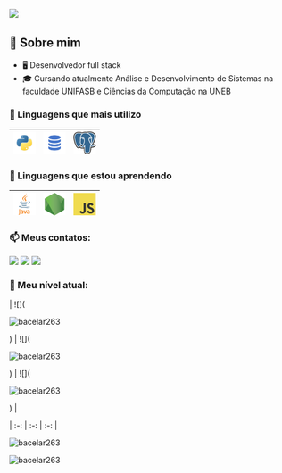 ![](http://github-profile-summary-cards.vercel.app/api/cards/profile-details?username=Bacelar263&theme=moonlight)

## :book: Sobre mim
- 🖥 Desenvolvedor full stack
- 🎓 Cursando atualmente Análise e Desenvolvimento de Sistemas na faculdade UNIFASB e Ciências da Computação na UNEB

### 🔨 Linguagens que mais utilizo
  
<img title="Python" alt="Python" width="40px" src="https://raw.githubusercontent.com/github/explore/master/topics/python/python.png" />|<img title="SQL" alt="SQL" width="40px" src="https://raw.githubusercontent.com/github/explore/master/topics/sql/sql.png">|<img title="postgresql" alt="postgresql" width="40px" src="https://raw.githubusercontent.com/github/explore/master/topics/postgresql/postgresql.png">
|--|--|--|

### 🎯 Linguagens que estou aprendendo
 
<img title="java" alt="java" width="40px" src="https://raw.githubusercontent.com/github/explore/master/topics/java/java.png" />|<img title="node" alt="node" width="40px" src="https://raw.githubusercontent.com/github/explore/master/topics/nodejs/nodejs.png">|<img title="javascript" alt="javascript" width="40px" src="https://raw.githubusercontent.com/github/explore/master/topics/javascript/javascript.png">
|--|--|--|

### 📫 Meus contatos:

<div>
<a href="https://instagram.com/bacelarguilherme7" target="_blank"><img src="https://img.shields.io/badge/-Instagram-%23E4405F?style=for-the-badge&logo=instagram&logoColor=white" target="(https://www.instagram.com/bacelarguilherme7/)"></a>
<a href = "mailto:bacelarguilherme7@gmail.com"><img src="https://img.shields.io/badge/Gmail-D14836?style=for-the-badge&logo=gmail&logoColor=white" target="_blank"></a>
<a href="https://www.linkedin.com/in/guilherme-bacelar-5a8846217" target="_blank"><img src="https://img.shields.io/badge/-LinkedIn-%230077B5?style=for-the-badge&logo=linkedin&logoColor=white" target="[_blank](https://www.linkedin.com/in/guilherme-bacelar-5a8846217/)"></a>   
</div>

### 🔔 Meu nível atual:

| ![](<p><img src="https://github-readme-stats.vercel.app/api/top-langs?username=bacelar263&show_icons=true&locale=en&layout=compact" alt="bacelar263" /></p>) | 
![](<p><img src="https://github-readme-stats.vercel.app/api?username=bacelar263&show_icons=true&locale=en" alt="bacelar263" /></p>) | 
![](<p><img src="https://github-readme-streak-stats.herokuapp.com/?user=bacelar263&" alt="bacelar263" /></p>) | 

| :-: | :-: | :-: |

<div style='display=flex; flex-diretion=row; justify-content=space-between'>
  <div>
    <p><img src="https://github-readme-stats.vercel.app/api/top-langs?username=bacelar263&show_icons=true&locale=en&layout=compact"         alt="bacelar263" /></p>
  </div>
  
  <div>
    <p><img src="https://github-readme-stats.vercel.app/api?username=bacelar263&show_icons=true&locale=en" alt="bacelar263" /></p>
  </div>
  
 </div>

  








